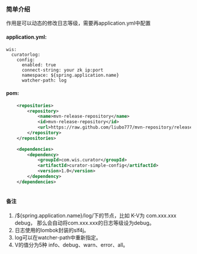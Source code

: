 ### 简单介绍 
作用是可以动态的修改日志等级，需要再application.yml中配置

#### application.yml:   
```$xslt
wis:
  curatorlog:
    config:
      enabled: true
      connect-string: your zk ip:port
      namespace: ${spring.application.name}
      watcher-path: log    
```
#### pom:  
```xml
    <repositories>
        <repository>
            <name>mvn-release-repository</name>
            <id>mvn-release-repository</id>
            <url>https://raw.github.com/liubo777/mvn-repository/release</url>
        </repository>
    </repositories>
    
    <dependencies>
        <dependency>
            <groupId>com.wis.curator</groupId>
            <artifactId>curator-simple-config</artifactId>
            <version>1.0</version>
        </dependency>            
    </dependencies>        
    
```

#### 备注 
1. /${spring.application.name}/log/下的节点，比如
K-V为 com.xxx.xxx      debug，
那么会自动将com.xxx.xxx的日志等级设为debug。
2. 日志使用的lombok封装的slf4j。
3. log可以在watcher-path中重新指定。
4. V的值分为5种 info、debug、warn、error、all。
